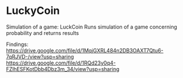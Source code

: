 # LuckyCoin
Simulation of a game: LuckCoin
Runs simulation of a game concerning probability and returns results

Findings:\
https://drive.google.com/file/d/1MqjGXRL484n2DB3OAXT7Qtu6-7qRJVD-/view?usp=sharing \
https://drive.google.com/file/d/1RQd23y0q4-FZlhESFKotDbb4Dbz3m_34/view?usp=sharing
